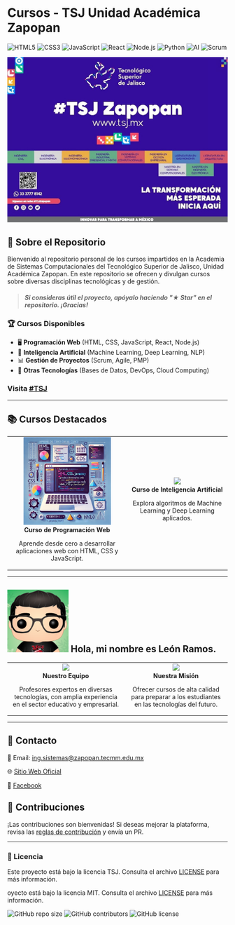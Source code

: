 # Cursos - TSJ Unidad Académica Zapopan

![HTML5](https://img.shields.io/badge/HTML5-E34F26?style=for-the-badge&logo=html5&logoColor=white)
![CSS3](https://img.shields.io/badge/CSS3-1572B6?style=for-the-badge&logo=css3&logoColor=white)
![JavaScript](https://img.shields.io/badge/JavaScript-F7DF1E?style=for-the-badge&logo=javascript&logoColor=black)
![React](https://img.shields.io/badge/React-61DAFB?style=for-the-badge&logo=react&logoColor=black)
![Node.js](https://img.shields.io/badge/Node.js-339933?style=for-the-badge&logo=node.js&logoColor=white)
![Python](https://img.shields.io/badge/Python-3776AB?style=for-the-badge&logo=python&logoColor=white)
![AI](https://img.shields.io/badge/AI-Deep%20Learning-blue?style=for-the-badge)
![Scrum](https://img.shields.io/badge/Scrum-Agile-blue?style=for-the-badge)

![Banner del Repositorio](bannerPortada.jpeg)
## 🚀 Sobre el Repositorio
Bienvenido al repositorio personal de los cursos impartidos en la Academia de Sistemas Computacionales del Tecnológico Superior de Jalisco, Unidad Académica Zapopan. En este repositorio se ofrecen y divulgan cursos sobre diversas disciplinas tecnológicas y de gestión.
> ##### Si consideras útil el proyecto, apóyalo haciendo "★ Star" en el repositorio. ¡Gracias!

### 🏆 Cursos Disponibles
- 🖥 **Programación Web** (HTML, CSS, JavaScript, React, Node.js)
- 🤖 **Inteligencia Artificial** (Machine Learning, Deep Learning, NLP)
- 📊 **Gestión de Proyectos** (Scrum, Agile, PMP)
- 🔧 **Otras Tecnologías** (Bases de Datos, DevOps, Cloud Computing)
### Visita [#TSJ](https://www.tecmm.edu.mx/)

---

## 📚 Cursos Destacados

<div align="center">
  <table>
    <tr>
      <td align="center">
        <img src="./web.jpg" width="200px">
        <br>
        <b>Curso de Programación Web</b>
        <p>Aprende desde cero a desarrollar aplicaciones web con HTML, CSS y JavaScript.</p>
      </td>
      <td align="center">
        <img src="./ia." width="200px">
        <br>
        <b>Curso de Inteligencia Artificial</b>
        <p>Explora algoritmos de Machine Learning y Deep Learning aplicados.</p>
      </td>
    </tr>
  </table>
</div>

---

## ![Löwe](lowe.png) Hola, mi nombre es León Ramos.
<div align="center">
  <table>
    <tr>
      <td align="center">
        <img src="https://scontent-lax3-1.xx.fbcdn.net/v/t39.30808-6/438260679_10229713277189090_5067799571923844842_n.jpg?_nc_cat=102&ccb=1-7&_nc_sid=aa7b47&_nc_ohc=H-BHANa8X3sQ7kNvgECvQFp&_nc_oc=Adj-10f9K6_Vc7DNQ9j-M4H1ySh6az5eYmLwLA9cWOHUTK36XjMrCzBkgU77Q8kd4X8&_nc_zt=23&_nc_ht=scontent-lax3-1.xx&_nc_gid=AahG__9d8Zn8wPO-5JuloA0&oh=00_AYCA7XcP6Oyntzd2vfM9Wp-AKiElTxTRHZw_n9d_jcfvtA&oe=67C2B981">
        <br>
        <b>Nuestro Equipo</b>
        <p>Profesores expertos en diversas tecnologías, con amplia experiencia en el sector educativo y empresarial.</p>
      </td>
      <td align="center">
        <img src="https://scontent-lax3-1.xx.fbcdn.net/v/t39.30808-6/372636311_10228428405668105_5938303689899386159_n.png?stp=dst-jpg_tt6&_nc_cat=110&ccb=1-7&_nc_sid=536f4a&_nc_ohc=g7-ZEl7XbNYQ7kNvgEogt37&_nc_oc=AdjLdg9OhItX7SqcZd8yDd1awumqWtMHad8He0Bv0XrekAfkjjVN5KkZA6RV_92lTLQ&_nc_zt=23&_nc_ht=scontent-lax3-1.xx&_nc_gid=AOWOs_ypv0ayND68y24vyP6&oh=00_AYBbtBTiwDwy0EEiy8Cei3KPGdmq_Ag9S6_pUYu4JqwJ3w&oe=67C2CAA6" width="200px">
        <br>
        <b>Nuestra Misión</b>
        <p>Ofrecer cursos de alta calidad para preparar a los estudiantes en las tecnologías del futuro.</p>
      </td>
    </tr>
  </table>
</div>

---

## 📩 Contacto
📧 Email: ing.sistemas@zapopan.tecmm.edu.mx

🌐 [Sitio Web Oficial](https://www.tecmm.edu.mx)  

📘 [Facebook](https://www.facebook.com/share/g/14hk6btrm1/)

## 🎯 Contribuciones
¡Las contribuciones son bienvenidas! Si deseas mejorar la plataforma, revisa las [reglas de contribución](CONTRIBUTING.md) y envía un PR.

---

### 📜 Licencia
Este proyecto está bajo la licencia TSJ. Consulta el archivo [LICENSE](LICENSE) para más información.


oyecto está bajo la licencia MIT. Consulta el archivo [LICENSE](LICENSE) para más información.




![GitHub repo size](https://img.shields.io/github/repo-size/usuario/repo?style=for-the-badge)
![GitHub contributors](https://img.shields.io/github/contributors/usuario/repo?style=for-the-badge)
![GitHub license](https://img.shields.io/github/license/usuario/repo?style=for-the-badge)
